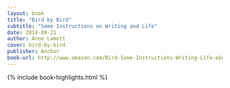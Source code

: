 ```yaml
---
layout: book
title: "Bird by Bird"
subtitle: "Some Instructions on Writing and Life"
date: 2014-09-21
author: Anne Lamott
cover: bird-by-bird
publisher: Anchor
book-url: http://www.amazon.com/Bird-Some-Instructions-Writing-Life-ebook/dp/B000SEGI8Q/
---
```


{% include book-highlights.html %}
